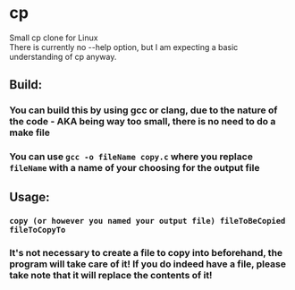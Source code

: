# cp
Small cp clone for Linux\
There is currently no --help option, but I am expecting a basic understanding of cp anyway.

## Build: 
### You can build this by using gcc or clang, due to the nature of the code - AKA being way too small, there is no need to do a make file
### You can use `gcc -o fileName copy.c` where you replace `fileName` with a name of your choosing for the output file

## Usage:
### `copy (or however you named your output file) fileToBeCopied fileToCopyTo`
### It's not necessary to create a file to copy into beforehand, the program will take care of it! If you do indeed have a file, please take note that it will replace the contents of it!
